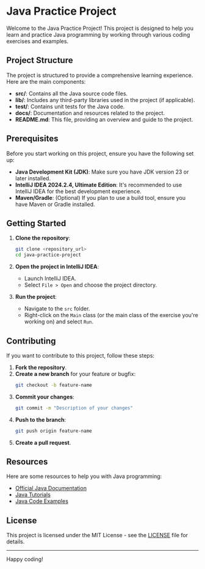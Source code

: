 # Java Practice Project

Welcome to the Java Practice Project! This project is designed to help you learn and practice Java programming by working through various coding exercises and examples.

## Project Structure

The project is structured to provide a comprehensive learning experience. Here are the main components:

- **src/**: Contains all the Java source code files.
- **lib/**: Includes any third-party libraries used in the project (if applicable).
- **test/**: Contains unit tests for the Java code.
- **docs/**: Documentation and resources related to the project.
- **README.md**: This file, providing an overview and guide to the project.

## Prerequisites

Before you start working on this project, ensure you have the following set up:

- **Java Development Kit (JDK)**: Make sure you have JDK version 23 or later installed.
- **IntelliJ IDEA 2024.2.4, Ultimate Edition**: It's recommended to use IntelliJ IDEA for the best development experience.
- **Maven/Gradle**: (Optional) If you plan to use a build tool, ensure you have Maven or Gradle installed.

## Getting Started

1. **Clone the repository**:
   ```sh
   git clone <repository_url>
   cd java-practice-project
   ```

2. **Open the project in IntelliJ IDEA**:
    - Launch IntelliJ IDEA.
    - Select `File > Open` and choose the project directory.

3. **Run the project**:
    - Navigate to the `src` folder.
    - Right-click on the `Main` class (or the main class of the exercise you're working on) and select `Run`.

## Contributing

If you want to contribute to this project, follow these steps:

1. **Fork the repository**.
2. **Create a new branch** for your feature or bugfix:
   ```sh
   git checkout -b feature-name
   ```
3. **Commit your changes**:
   ```sh
   git commit -m "Description of your changes"
   ```
4. **Push to the branch**:
   ```sh
   git push origin feature-name
   ```
5. **Create a pull request**.

## Resources

Here are some resources to help you with Java programming:

- [Official Java Documentation](https://docs.oracle.com/en/java/)
- [Java Tutorials](https://www.baeldung.com/java-tutorial)
- [Java Code Examples](https://www.geeksforgeeks.org/java/)

## License

This project is licensed under the MIT License - see the [LICENSE](LICENSE) file for details.

---

Happy coding!